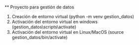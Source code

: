 \*\* Proyecto para gestión de datos

1. Creación de entorno virtual (python -m venv gestion_datos)
2. Activación del entorno virtual en windows (gestion_datos\scripts\activate)
3. Activación del entorno virtual en Linux/MacOS (source gestion_datos/bin/activate)

